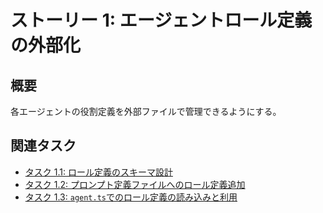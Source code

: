 # ストーリー 1: エージェントロール定義の外部化

## 概要

各エージェントの役割定義を外部ファイルで管理できるようにする。

## 関連タスク

*   [タスク 1.1: ロール定義のスキーマ設計](task_1_1_design_role_definition_schema.md)
*   [タスク 1.2: プロンプト定義ファイルへのロール定義追加](task_1_2_add_role_definitions_to_prompts_json.md)
*   [タスク 1.3: `agent.ts`でのロール定義の読み込みと利用](task_1_3_load_and_use_role_definitions_in_agent_ts.md)
